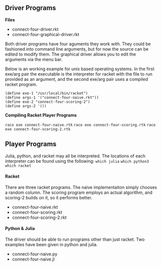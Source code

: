 
## Driver Programs

**Files**

- connect-four-driver.rkt
- connect-four-graphical-driver.rkt

Both driver programs have four aguments they work with. They could be fashioned into command line arguments, but for now the source can be edited to modify them. The graphical driver allows you to edit the arguments via the menu bar.

Below is an working example for unix based operating systems. In the first exe/arg pair the executable is the interpreter for racket with the file to run provided as an argument, and the second exe/arg pair uses a compiled racket program.

```
(define exe-1 "/usr/local/bin/racket")
(define args-1 '("connect-four-naive.rkt"))
(define exe-2 "connect-four-scoring-2")
(define args-2 '())
```

**Compiling Racket Player Programs**

`raco exe connect-four-naive.rtk`
`raco exe connect-four-scoring.rtk`
`raco exe connect-four-scoring-2.rtk`  

## Player Programs

Julia, python, and racket may all be interpreted. The locations of each interpreter can be found using the following:
`which julia`
`which python3`
`which racket`

#### Racket

There are three racket programs. The naive implementaiton simply chooses a random column. The scoring program employs an actual algorithm, and scoring-2 builds on it, so it performs better.

- connect-four-naive.rkt  
- connect-four-scoring.rkt  
- connect-four-scoring-2.rkt  

#### Python & Julia

The driver should be able to run programs other than just racket. Two examples have been given in python and julia.

- connect-four-naive.py  
- connect-four-naive.jl   

